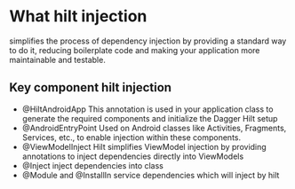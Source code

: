 # What hilt injection

simplifies the process of dependency injection by providing a standard way to do
it, reducing boilerplate code and making your application more maintainable and testable.

## Key component hilt injection

- @HiltAndroidApp This annotation is used in your application class to generate the required
  components and initialize the Dagger Hilt setup
- @AndroidEntryPoint
  Used on Android classes like Activities, Fragments, Services, etc., to enable injection within
  these components.
- @ViewModelInject
  Hilt simplifies ViewModel injection by providing annotations to inject dependencies directly into
  ViewModels
- @Inject
  inject dependencies into class
- @Module and @InstallIn
  service dependencies which will inject by hilt